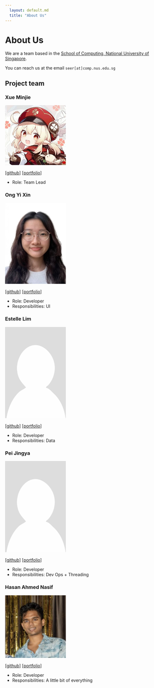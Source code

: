 ```yaml
---
  layout: default.md
  title: "About Us"
---
```


# About Us

We are a team based in the [School of Computing, National University of Singapore](http://www.comp.nus.edu.sg).

You can reach us at the email `seer[at]comp.nus.edu.sg`

## Project team

### Xue Minjie

<img src="images/dominique-dp9.png" width="200px">

[[github](http://github.com/Dominique-DP9)]
[[portfolio](team/dom.md)]

* Role: Team Lead

### Ong Yi Xin

<img src="images/ongyixin.png"
width="200px">

[[github](http://github.com/ongyixin)]
[[portfolio](team/ongyixin.md)]

* Role: Developer
* Responsibilities: UI

### Estelle Lim

<img src="images/estelle-ljgui.png" width="200px">

[[github](http://github.com/estelle-ljgui)] 
[[portfolio](team/estelle-ljgui.md)]

* Role: Developer
* Responsibilities: Data

### Pei Jingya

<img src="images/pei886.png" width="200px">

[[github](http://github.com/pei886)]
[[portfolio](team/pei886.md)]

* Role: Developer
* Responsibilities: Dev Ops + Threading

### Hasan Ahmed Nasif

<img src="images/naa-siuuuu-ff.png" width="200px">

[[github](http://github.com/johndoe)]
[[portfolio](team/johndoe.md)]

* Role: Developer
* Responsibilities: A little bit of everything


